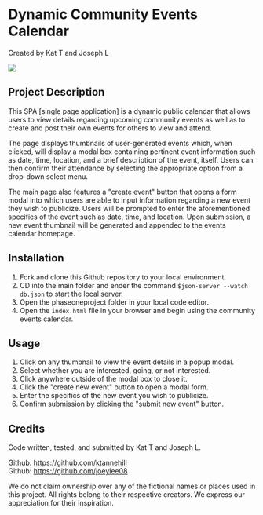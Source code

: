# Dynamic Community Events Calendar
Created by Kat T and Joseph L

![](https://github.com/joeylee08/phaseoneproject/blob/additional_stuffs/phaseoneprojectgif.gif)

## Project Description

This SPA [single page application] is a dynamic public calendar that allows users to view details regarding upcoming community events as well as to create and post their own events for others to view and attend.

The page displays thumbnails of user-generated events which, when clicked, will display a modal box containing pertinent event information such as date, time, location, and a brief description of the event, itself. Users can then confirm their attendance by selecting the appropriate option from a drop-down select menu.

The main page also features a "create event" button that opens a form modal into which users are able to input information regarding a new event they wish to publicize. Users will be prompted to enter the aforementioned specifics of the event such as date, time, and location. Upon submission, a new event thumbnail will be generated and appended to the events calendar homepage.

## Installation

1. Fork and clone this Github repository to your local environment.
2. CD into the main folder and ender the command `$json-server --watch db.json` to start the local server.
3. Open the phaseoneproject folder in your local code editor.
4. Open the `index.html` file in your browser and begin using the community events calendar.

## Usage

1. Click on any thumbnail to view the event details in a popup modal.
2. Select whether you are interested, going, or not interested.
3. Click anywhere outside of the modal box to close it.
4. Click the "create new event" button to open a modal form.
5. Enter the specifics of the new event you wish to publicize.
6. Confirm submission by clicking the "submit new event" button.

## Credits

Code written, tested, and submitted by Kat T and Joseph L.

Github: https://github.com/ktannehill <br>
Github: https://github.com/joeylee08 

We do not claim ownership over any of the fictional names or places used in this project. All rights belong to their respective creators. We express our appreciation for their inspiration.